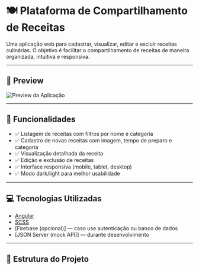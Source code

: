 # 🍽️ Plataforma de Compartilhamento de Receitas

Uma aplicação web para cadastrar, visualizar, editar e excluir receitas culinárias. O objetivo é facilitar o compartilhamento de receitas de maneira organizada, intuitiva e responsiva.

---

## 📸 Preview

![Preview da Aplicação]()

---

## 🚀 Funcionalidades

- ✅ Listagem de receitas com filtros por nome e categoria
- ✅ Cadastro de novas receitas com imagem, tempo de preparo e categoria
- ✅ Visualização detalhada da receita
- ✅ Edição e exclusão de receitas
- ✅ Interface responsiva (mobile, tablet, desktop)
- ✅ Modo dark/light para melhor usabilidade

---

## 💻 Tecnologias Utilizadas

- [Angular](https://angular.io/)
- [SCSS](https://sass-lang.com/)
- [Firebase (opcional)] — caso use autenticação ou banco de dados
- [JSON Server (mock API)] — durante desenvolvimento

---

## 📁 Estrutura do Projeto


